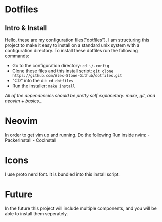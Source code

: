 # Dotfiles
## Intro & Install
Hello, these are my configuration files("dotfiles"). I am structuring this project to make it easy to install on a standard unix system with a configuration directory. To install these dotfiles run the following commands:
- Go to the configuration directory: `cd ~/.config`
- Clone these files and this install script: `git clone https://github.com/Alex-Stone-Github/dotfiles.git`
- "CD" into the dir: `cd dotfiles`
- Run the installer: `make install`

_All of the dependencies should be pretty self explanetory: make, git, and neovim + basics..._

# Neovim
In order to get vim up and running. Do the following
Run inside nvim:
    - PackerInstall
    - CocInstall
# Icons
I use proto nerd font. It is bundled into this install script.

# Future
In the future this project will include multiple components, and you will be able to install them seperately.
